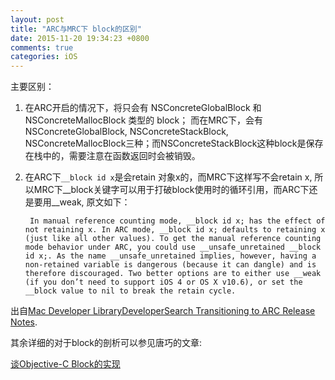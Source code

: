 ```yaml
---
layout: post
title: "ARC与MRC下 block的区别"
date: 2015-11-20 19:34:23 +0800
comments: true
categories: iOS
---
```


主要区别：

1. 在ARC开启的情况下，将只会有 NSConcreteGlobalBlock 和 NSConcreteMallocBlock 类型的 block； 而在MRC下，会有NSConcreteGlobalBlock, NSConcreteStackBlock, NSConcreteMallocBlock三种；而NSConcreteStackBlock这种block是保存在栈中的，需要注意在函数返回时会被销毁。
2. 在ARC下`__block id x`是会retain 对象x的，而MRC下这样写不会retain x, 所以MRC下__block关键字可以用于打破block使用时的循环引用，而ARC下还是要用__weak, 原文如下：

		In manual reference counting mode, __block id x; has the effect of not retaining x. In ARC mode, __block id x; defaults to retaining x (just like all other values). To get the manual reference counting mode behavior under ARC, you could use __unsafe_unretained __block id x;. As the name __unsafe_unretained implies, however, having a non-retained variable is dangerous (because it can dangle) and is therefore discouraged. Two better options are to either use __weak (if you don’t need to support iOS 4 or OS X v10.6), or set the __block value to nil to break the retain cycle.

出自[Mac Developer LibraryDeveloperSearch
Transitioning to ARC Release Notes](https://developer.apple.com/library/mac/releasenotes/ObjectiveC/RN-TransitioningToARC/Introduction/Introduction.html). 
 


其余详细的对于block的剖析可以参见唐巧的文章: 

[谈Objective-C Block的实现](http://blog.devtang.com/blog/2013/07/28/a-look-inside-blocks/)
